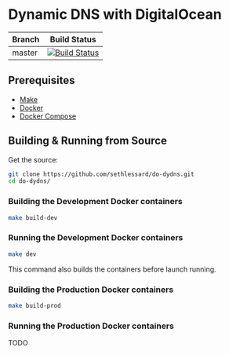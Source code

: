 # Dynamic DNS with DigitalOcean

| Branch | Build Status |
| --- | --- |
| master | [![Build Status](https://jenkins.sethlessard.com/buildStatus/icon?job=do-dydns%2Fmaster)](https://jenkins.sethlessard.com/job/do-dydns/job/master/) |


## Prerequisites

* [Make](https://www.gnu.org/software/make/)
* [Docker](https://www.docker.com/) 
* [Docker Compose](https://docs.docker.com/compose/install/)

## Building & Running from Source

Get the source:

```bash
git clone https://github.com/sethlessard/do-dydns.git
cd do-dydns/
```

### Building the Development Docker containers

```bash
make build-dev
```

### Running the Development Docker containers

```bash
make dev
```

This command also builds the containers before launch running.

### Building the Production Docker containers
```bash
make build-prod
```

### Running the Production Docker containers

TODO
